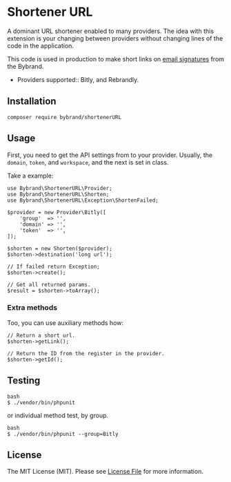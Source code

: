 # Shortener URL
A dominant URL shortener enabled to many providers. The idea with this extension is your changing between providers without changing lines of the code in the application.

This code is used in production to make short links on [email signatures](https://www.bybrand.io) from the Bybrand.

* Providers supported:: Bitly, and Rebrandly.


## Installation

```
composer require bybrand/shortenerURL
```

## Usage
First, you need to get the API settings from to your provider. Usually, the `domain`, `token`, and `workspace`, and the next is set in class.

Take a example:

```
use Bybrand\ShortenerURL\Provider;
use Bybrand\ShortenerURL\Shorten;
use Bybrand\ShortenerURL\Exception\ShortenFailed;

$provider = new Provider\Bitly([
    'group'  => '',
    'domain' => '',
    'token'  => '',
]);

$shorten = new Shorten($provider);
$shorten->destination('long url');

// If failed return Exception;
$shorten->create();

// Get all returned params.
$result = $shorten->toArray();
```
### Extra methods
Too, you can use auxiliary methods how:

```
// Return a short url.
$shorten->getLink();

// Return the ID from the register in the provider.
$shorten->getId();
```

## Testing

```
bash
$ ./vendor/bin/phpunit
```

or individual method test, by group.

```
bash
$ ./vendor/bin/phpunit --group=Bitly
```

## License

The MIT License (MIT). Please see [License File](https://github.com/bybrand/shortenerURL/blob/master/LICENSE) for more information.
